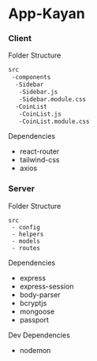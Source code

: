 # App-Kayan

### Client

Folder Structure

```3
src
 -components
  -Sidebar
   -Sidebar.js
   -Sidebar.module.css
  -CoinList
   -CoinList.js
   -CoinList.module.css
```

Dependencies
 - react-router
 - tailwind-css
 - axios

### Server

Folder Structure

```
src
 - config
 - helpers
 - models
 - routes
```

Dependencies
 - express
 - express-session
 - body-parser
 - bcryptjs
 - mongoose
 - passport
 
 Dev Dependencies
 - nodemon
